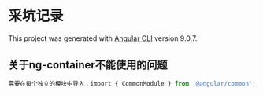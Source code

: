 # 采坑记录

This project was generated with [Angular CLI](https://github.com/angular/angular-cli) version 9.0.7.

## 关于ng-container不能使用的问题
```js
需要在每个独立的模块中导入：import { CommonModule } from '@angular/common';
```
